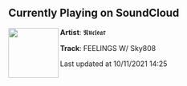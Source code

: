 ## Currently Playing on SoundCloud

[<img align="left" width="100" src="https://i1.sndcdn.com/artworks-iSEnYmZz8wZ4AVly-z4RLyQ-t500x500.jpg">](https://soundcloud.com/nuclear808/feelings-w-sky808)

**Artist**: 𝕹𝖚𝖈𝖑𝖊𝖆𝖗 

**Track**: FEELINGS W/ Sky808

Last updated at 10/11/2021 14:25
